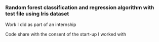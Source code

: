 ### Random forest classification and regression algorithm with test file using Iris dataset

Work I did as part of an internship

Code share with the consent of the start-up I worked with
